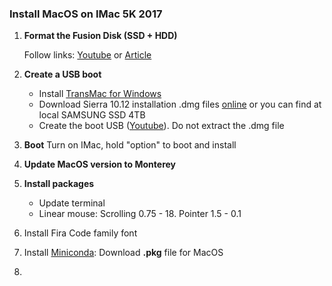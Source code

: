 ### Install MacOS on IMac 5K 2017

1. **Format the Fusion Disk (SSD + HDD)**

   Follow links: [Youtube](https://www.youtube.com/watch?v=kHDiYDO6v2w&ab_channel=N%C4%81gaYanamandala) or [Article](https://www.tech-otaku.com/mac/secure-erasing-mac-fusion-drive/)

2. **Create a USB boot**
   
   - Install [TransMac for Windows](https://www.acutesystems.com/scrtm.htm)
   - Download Sierra 10.12 installation .dmg files [online](https://archive.org/details/macOS-X-images) or you can find at local SAMSUNG SSD 4TB
   - Create the boot USB ([Youtube](https://www.youtube.com/watch?v=TRPF_FZNwko&ab_channel=TechyDruid)). Do not extract the .dmg file

3. **Boot**
   Turn on IMac, hold "option" to boot and install
5. **Update MacOS version to Monterey**
6. **Install packages**
   - Update terminal
   - Linear mouse: Scrolling 0.75 - 18. Pointer 1.5 - 0.1
7. Install Fira Code family font
8. Install [Miniconda](https://docs.anaconda.com/miniconda/#quick-command-line-install): Download **.pkg** file for MacOS
9. 
